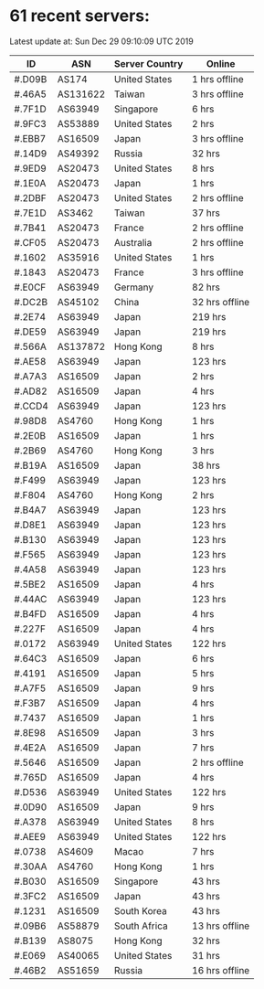 # 61 recent servers:

Latest update at: Sun Dec 29 09:10:09 UTC 2019

| ID | ASN | Server Country | Online |
| -- | --- | -------------- | ------ |
| #.D09B | AS174 | United States | 1 hrs offline |
| #.46A5 | AS131622 | Taiwan | 3 hrs offline |
| #.7F1D | AS63949 | Singapore | 6 hrs |
| #.9FC3 | AS53889 | United States | 2 hrs |
| #.EBB7 | AS16509 | Japan | 3 hrs offline |
| #.14D9 | AS49392 | Russia | 32 hrs |
| #.9ED9 | AS20473 | United States | 8 hrs |
| #.1E0A | AS20473 | Japan | 1 hrs |
| #.2DBF | AS20473 | United States | 2 hrs offline |
| #.7E1D | AS3462 | Taiwan | 37 hrs |
| #.7B41 | AS20473 | France | 2 hrs offline |
| #.CF05 | AS20473 | Australia | 2 hrs offline |
| #.1602 | AS35916 | United States | 1 hrs |
| #.1843 | AS20473 | France | 3 hrs offline |
| #.E0CF | AS63949 | Germany | 82 hrs |
| #.DC2B | AS45102 | China | 32 hrs offline |
| #.2E74 | AS63949 | Japan | 219 hrs |
| #.DE59 | AS63949 | Japan | 219 hrs |
| #.566A | AS137872 | Hong Kong | 8 hrs |
| #.AE58 | AS63949 | Japan | 123 hrs |
| #.A7A3 | AS16509 | Japan | 2 hrs |
| #.AD82 | AS16509 | Japan | 4 hrs |
| #.CCD4 | AS63949 | Japan | 123 hrs |
| #.98D8 | AS4760 | Hong Kong | 1 hrs |
| #.2E0B | AS16509 | Japan | 1 hrs |
| #.2B69 | AS4760 | Hong Kong | 3 hrs |
| #.B19A | AS16509 | Japan | 38 hrs |
| #.F499 | AS63949 | Japan | 123 hrs |
| #.F804 | AS4760 | Hong Kong | 2 hrs |
| #.B4A7 | AS63949 | Japan | 123 hrs |
| #.D8E1 | AS63949 | Japan | 123 hrs |
| #.B130 | AS63949 | Japan | 123 hrs |
| #.F565 | AS63949 | Japan | 123 hrs |
| #.4A58 | AS63949 | Japan | 123 hrs |
| #.5BE2 | AS16509 | Japan | 4 hrs |
| #.44AC | AS63949 | Japan | 123 hrs |
| #.B4FD | AS16509 | Japan | 4 hrs |
| #.227F | AS16509 | Japan | 4 hrs |
| #.0172 | AS63949 | United States | 122 hrs |
| #.64C3 | AS16509 | Japan | 6 hrs |
| #.4191 | AS16509 | Japan | 5 hrs |
| #.A7F5 | AS16509 | Japan | 9 hrs |
| #.F3B7 | AS16509 | Japan | 4 hrs |
| #.7437 | AS16509 | Japan | 1 hrs |
| #.8E98 | AS16509 | Japan | 3 hrs |
| #.4E2A | AS16509 | Japan | 7 hrs |
| #.5646 | AS16509 | Japan | 2 hrs offline |
| #.765D | AS16509 | Japan | 4 hrs |
| #.D536 | AS63949 | United States | 122 hrs |
| #.0D90 | AS16509 | Japan | 9 hrs |
| #.A378 | AS63949 | United States | 8 hrs |
| #.AEE9 | AS63949 | United States | 122 hrs |
| #.0738 | AS4609 | Macao | 7 hrs |
| #.30AA | AS4760 | Hong Kong | 1 hrs |
| #.B030 | AS16509 | Singapore | 43 hrs |
| #.3FC2 | AS16509 | Japan | 43 hrs |
| #.1231 | AS16509 | South Korea | 43 hrs |
| #.09B6 | AS58879 | South Africa | 13 hrs offline |
| #.B139 | AS8075 | Hong Kong | 32 hrs |
| #.E069 | AS40065 | United States | 31 hrs |
| #.46B2 | AS51659 | Russia | 16 hrs offline |


